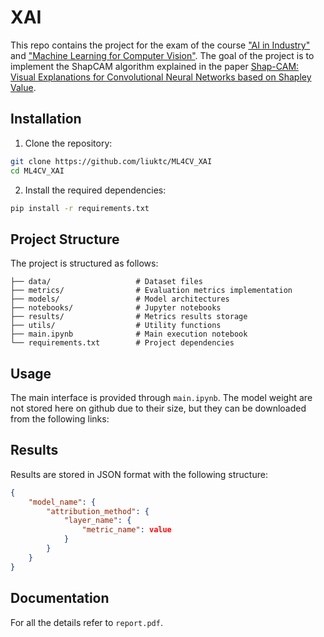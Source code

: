 # XAI

This repo contains the project for the exam of the course ["AI in Industry"](https://www.unibo.it/en/study/phd-professional-masters-specialisation-schools-and-other-programmes/course-unit-catalogue/course-unit/2024/446609) and ["Machine Learning for Computer Vision"](https://www.unibo.it/en/study/phd-professional-masters-specialisation-schools-and-other-programmes/course-unit-catalogue/course-unit/2024/446614). The goal of the project is to implement the ShapCAM algorithm explained in the paper [Shap-CAM: Visual Explanations for
Convolutional Neural Networks based on
Shapley Value](https://arxiv.org/abs/2208.03608v1).

## Installation

1. Clone the repository:

```bash
git clone https://github.com/liuktc/ML4CV_XAI
cd ML4CV_XAI
```

2. Install the required dependencies:

```bash
pip install -r requirements.txt
```

## Project Structure

The project is structured as follows:

```
├── data/                   # Dataset files
├── metrics/                # Evaluation metrics implementation
├── models/                 # Model architectures
├── notebooks/              # Jupyter notebooks
├── results/                # Metrics results storage
├── utils/                  # Utility functions
├── main.ipynb              # Main execution notebook
└── requirements.txt        # Project dependencies
```

## Usage

The main interface is provided through `main.ipynb`. The model weight are not stored here on github due to their size, but they can be downloaded from the following links:

## Results

Results are stored in JSON format with the following structure:

```json
{
    "model_name": {
        "attribution_method": {
            "layer_name": {
                "metric_name": value
            }
        }
    }
}
```

## Documentation

For all the details refer to `report.pdf`.
